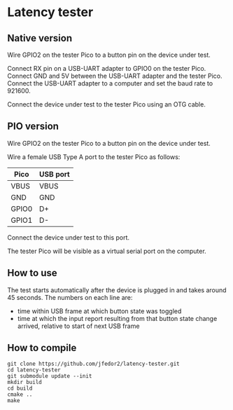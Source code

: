 # Latency tester

## Native version

Wire GPIO2 on the tester Pico to a button pin on the device under test.

Connect RX pin on a USB-UART adapter to GPIO0 on the tester Pico. Connect GND and 5V between the USB-UART adapter and the tester Pico. Connect the USB-UART adapter to a computer and set the baud rate to 921600. 

Connect the device under test to the tester Pico using an OTG cable.

## PIO version

Wire GPIO2 on the tester Pico to a button pin on the device under test.

Wire a female USB Type A port to the tester Pico as follows:

| Pico | USB port |
| ---- | -------- |
| VBUS | VBUS |
| GND | GND |
| GPIO0 | D+ |
| GPIO1 | D- |

Connect the device under test to this port.

The tester Pico will be visible as a virtual serial port on the computer.

## How to use

The test starts automatically after the device is plugged in and takes around 45 seconds. The numbers on each line are:

* time within USB frame at which button state was toggled
* time at which the input report resulting from that button state change arrived, relative to start of next USB frame

## How to compile
```
git clone https://github.com/jfedor2/latency-tester.git
cd latency-tester
git submodule update --init
mkdir build
cd build
cmake ..
make
```
